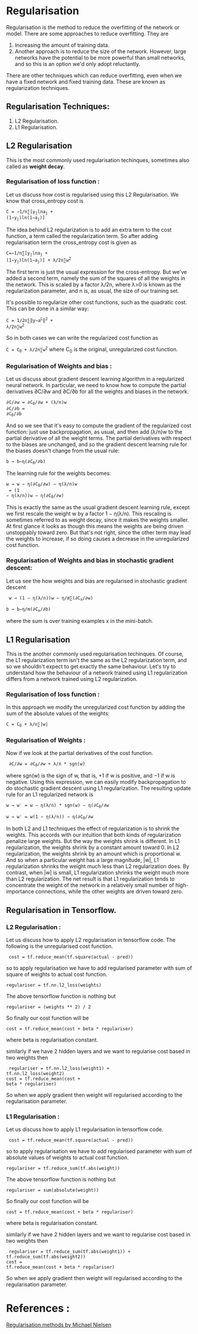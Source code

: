 # Regularisation

Regularisation is the method to reduce the overfitting of the network or model.
There are some approaches to reduce overfitting. They are 
1) Increasing the amount of training data.
2) Another approach is to reduce the size of the network. However, large networks have the potential to be more powerful than small networks, and so this is an option we'd only adopt reluctantly.

There are other techniques which can reduce overfitting, even when we have a fixed network and fixed training data. These are known as regularization techniques. 

## Regularisation Techniques:

1) L2 Regularisation.
2) L1 Regularisation.

## L2 Regularisation

This is the most commonly used regularisation techinques, sometimes also called as **weight decay**.<br />

### Regularisation of loss function :

Let us discuss how cost is regularised using this L2 Regularisation. We know that cross_entropy cost is 

<code>C = −1/n∑[y<sub>j</sub>lna<sub>j</sub> + (1−y<sub>j</sub>)ln(1−a<sub>j</sub>)]</code>

The idea behind L2 regularization is to add an extra term to the cost function, a term called the regularization term.
So after adding regularisation term the cross_entropy cost is given as

<code>C=−1/n∑[y<sub>j</sub>lna<sub>j</sub> + (1−y<sub>j</sub>)ln(1−a<sub>j</sub>)] + λ/2n∑w<sup>2</sup></code>

The first term is just the usual expression for the cross-entropy. But we've added a second term, namely the sum of the squares of all the weights in the network. This is scaled by a factor λ/2n, where λ>0 is known as the regularization parameter, and n is, as usual, the size of our training set.

It's possible to regularize other cost functions, such as the quadratic cost. This can be done in a similar way:

<code>C = 1/2n∑‖y−a<sup>L</sup>‖<sup>2</sup> + λ/2n∑w<sup>2</sup></code>

So in both cases we can write the regularized cost function as

<code>C = C<sub>0</sub> + λ/2n∑w<sup>2</sup></code>
where C<sub>0</sub> is the original, unregularized cost function.

### Regularisation of Weights and bias :

Let us discuss about gradient descent learning algorithm in a regularized neural network. In particular, we need to know how to compute the partial derivatives ∂C/∂w and ∂C/∂b for all the weights and biases in the network.

<code>∂C/∂w = ∂C<sub>0</sub>/∂w + (λ/n)w</code><br /><code>∂C/∂b = ∂C<sub>0</sub>/∂b</code>

And so we see that it's easy to compute the gradient of the regularized cost function: just use backpropagation, as usual, and then add (λ/n)w to the partial derivative of all the weight terms. The partial derivatives with respect to the biases are unchanged, and so the gradient descent learning rule for the biases doesn't change from the usual rule:

<code>b → b−η(∂C<sub>0</sub>/∂b)</code>

The learning rule for the weights becomes:

<code>w → w − η(∂C<sub>0</sub>/∂w) − η(λ/n)w</code><br /><code> = (1 − η(λ/n))w − η(∂C<sub>0</sub>/∂w)</code>

This is exactly the same as the usual gradient descent learning rule, except we first rescale the weight w by a factor 1 − η(λ/n). This rescaling is sometimes referred to as weight decay, since it makes the weights smaller. At first glance it looks as though this means the weights are being driven unstoppably toward zero. But that's not right, since the other term may lead the weights to increase, if so doing causes a decrease in the unregularized cost function.

### Regularisation of Weights and bias in stochastic gradient descent:

Let us see the how weights and bias are regularised in stochastic gradient descent

<code> w → (1 − η(λ/n))w − η/m∑(∂C<sub>x</sub>/∂w)</code>

<code>b → b−η/m(∂C<sub>x</sub>/∂b)</code>

where the sum is over training examples x in the mini-batch.

## L1 Regularisation

This is the another commonly used regularisation techinques.  Of course, the L1 regularization term isn't the same as the L2 regularization term, and so we shouldn't expect to get exactly the same behaviour. Let's try to understand how the behaviour of a network trained using L1 regularization differs from a network trained using L2 regularization.<br />

### Regularisation of loss function :

In this approach we modify the unregularized cost function by adding the sum of the absolute values of the weights:

<code>C = C<sub>0</sub> + λ/n∑|w|</code>

### Regularisation of Weights :

Now if we look at the partial derivatives of the cost function.

<code> ∂C/∂w = ∂C<sub>0</sub>/∂w + λ/n * sgn(w) </code>

where sgn(w) is the sign of w, that is, +1 if w is positive, and −1 if w is negative. Using this expression, we can easily modify backpropagation to do stochastic gradient descent using L1 regularization. The resulting update rule for an L1 regularized network is

<code>w → w′ = w − η(λ/n) * sgn(w) − η(∂C<sub>0</sub>/∂w</code>

<code>w → w′ = w(1 − η(λ/n)) − η(∂C<sub>0</sub>/∂w</code>

In both L2 and L1 techniques the effect of regularization is to shrink the weights. This accords with our intuition that both kinds of regularization penalize large weights. But the way the weights shrink is different. In L1 regularization, the weights shrink by a constant amount toward 0. In L2 regularization, the weights shrink by an amount which is proportional w. And so when a particular weight has a large magnitude, |w|, L1 regularization shrinks the weight much less than L2 regularization does. By contrast, when |w| is small, L1 regularization shrinks the weight much more than L2 regularization. The net result is that L1 regularization tends to concentrate the weight of the network in a relatively small number of high-importance connections, while the other weights are driven toward zero.

## Regularisation in Tensorflow.

### L2 Regularisation :

Let us discuss how to apply L2 regularisation in tensorflow code. The following is the unregularised cost function.

<code> cost = tf.reduce_mean(tf.square(actual - pred)) </code>

so to apply regularisation we have to add regularised parameter with sum of square of weights to actual cost function.

<code>regulariser = tf.nn.l2_loss(weights)</code>

The above tensorflow function is nothing but 

<code>regulariser  = (weights ** 2) / 2</code>

So finally our cost function will be 

<code>cost = tf.reduce_mean(cost + beta * regulariser)</code>

where beta is regularisation constant.

similarly if we have 2 hidden layers and we want to regularise cost based in two weights then 

<code> regulariser = tf.nn.l2_loss(weight1) + tf.nn.l2_loss(weight2)</code><br />
<code>cost = tf.reduce_mean(cost + beta * regulariser)</code>

So when we apply gradient then weight will regularised according to the regularisation parameter.

### L1 Regularisation :

Let us discuss how to apply L1 regularisation in tensorflow code.

<code> cost = tf.reduce_mean(tf.square(actual - pred)) </code>

so to apply regularisation we have to add regularised parameter with sum of absolute values of weights to actual cost function.

<code>regulariser = tf.reduce_sum(tf.abs(weight))</code>

The above tensorflow function is nothing but 

<code>regulariser  = sum(absolute(weight))</code>

So finally our cost function will be 

<code>cost = tf.reduce_mean(cost + beta * regulariser)</code>

where beta is regularisation constant.

similarly if we have 2 hidden layers and we want to regularise cost based in two weights then 

<code> regulariser = tf.reduce_sum(tf.abs(weight1)) + tf.reduce_sum(tf.abs(weight2))</code><br />
<code>cost = tf.reduce_mean(cost + beta * regulariser)</code>

So when we apply gradient then weight will regularised according to the regularisation parameter.



# References :

[Regularisation methods by Michael Nielsen](http://neuralnetworksanddeeplearning.com/chap3.html)


















